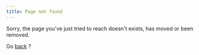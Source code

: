 ```yaml
---
title: Page not found
---
```

Sorry, the page you've just tried to reach doesn't exists, has moved or been removed.

Go [back](javascript:history.back()) ?
